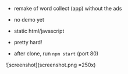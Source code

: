 * remake of word collect (app) without the ads
* no demo yet
* static html/javascript
* pretty hard!

* after clone, run ```npm start``` (port 80) 

![screenshot](screenshot.png =250x)

